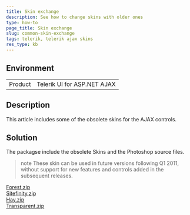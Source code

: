 ```yaml
---
title: Skin exchange
description: See how to change skins with older ones
type: how-to
page_title: Skin exchange
slug: common-skin-exchange
tags: telerik, telerik ajax skins
res_type: kb
---
```


## Environment

<table>
	<tbody>
		<tr>
			<td>Product</td>
			<td>Telerik UI for ASP.NET AJAX</td>
		</tr>
	</tbody>
</table>


## Description

This article includes some of the obsolete skins for the AJAX controls.

## Solution

The packagse include the obsolete Skins and the Photoshop source files.

>note These skin can be used in future versions following Q1 2011, without support for new features and controls added in the subsequent releases.

[Forest.zip](files/skins-forest.zip) <br />
[Sitefinity.zip](files/skins-sitefinity.zip) <br />
[Hay.zip](files/skins-hay.zip) <br />
[Transparent.zip](files/skins-transparent.zip)





  